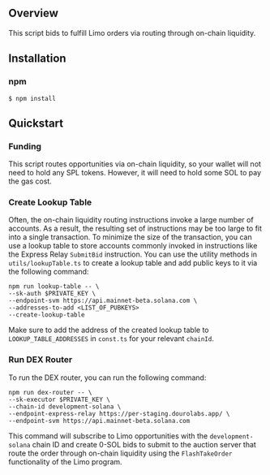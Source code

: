## Overview

This script bids to fulfill Limo orders via routing through on-chain liquidity.

## Installation

### npm

```
$ npm install
```

## Quickstart

### Funding

This script routes opportunities via on-chain liquidity, so your wallet will not need to hold any SPL tokens. However, it will need to hold some SOL to pay the gas cost.

### Create Lookup Table

Often, the on-chain liquidity routing instructions invoke a large number of accounts. As a result, the resulting set of instructions may be too large to fit into a single transaction. To minimize the size of the transaction, you can use a lookup table to store accounts commonly invoked in instructions like the Express Relay `SubmitBid` instruction. You can use the utility methods in `utils/lookupTable.ts` to create a lookup table and add public keys to it via the following command:

```
npm run lookup-table -- \
--sk-auth $PRIVATE_KEY \
--endpoint-svm https://api.mainnet-beta.solana.com \
--addresses-to-add <LIST_OF_PUBKEYS>
--create-lookup-table
```

Make sure to add the address of the created lookup table to `LOOKUP_TABLE_ADDRESSES` in `const.ts` for your relevant `chainId`.

### Run DEX Router

To run the DEX router, you can run the following command:

```
npm run dex-router -- \
--sk-executor $PRIVATE_KEY \
--chain-id development-solana \
--endpoint-express-relay https://per-staging.dourolabs.app/ \
--endpoint-svm https://api.mainnet-beta.solana.com
```

This command will subscribe to Limo opportunities with the `development-solana` chain ID and create 0-SOL bids to submit to the auction server that route the order through on-chain liquidity using the `FlashTakeOrder` functionality of the Limo program.
